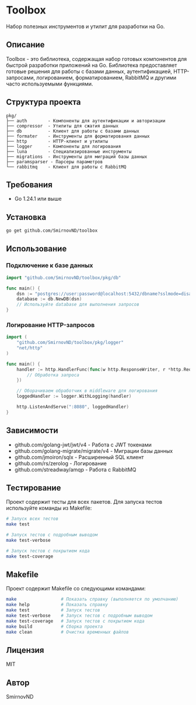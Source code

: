 # Toolbox

Набор полезных инструментов и утилит для разработки на Go.

## Описание

Toolbox - это библиотека, содержащая набор готовых компонентов для быстрой разработки приложений на Go. Библиотека предоставляет готовые решения для работы с базами данных, аутентификацией, HTTP-запросами, логированием, форматированием, RabbitMQ и другими часто используемыми функциями.

## Структура проекта

```
pkg/
├── auth        - Компоненты для аутентификации и авторизации
├── compressor  - Утилиты для сжатия данных
├── db          - Клиент для работы с базами данных
├── formater    - Инструменты для форматирования данных
├── http        - HTTP-клиент и утилиты
├── logger      - Компоненты для логирования
├── luna        - Специализированные инструменты
├── migrations  - Инструменты для миграций базы данных
├── paramsparser - Парсеры параметров
└── rabbitmq    - Клиент для работы с RabbitMQ
```

## Требования

- Go 1.24.1 или выше

## Установка

```bash
go get github.com/SmirnovND/toolbox
```

## Использование

### Подключение к базе данных

```go
import "github.com/SmirnovND/toolbox/pkg/db"

func main() {
    dsn := "postgres://user:password@localhost:5432/dbname?sslmode=disable"
    database := db.NewDB(dsn)
    // Используйте database для выполнения запросов
}
```

### Логирование HTTP-запросов

```go
import (
    "github.com/SmirnovND/toolbox/pkg/logger"
    "net/http"
)

func main() {
    handler := http.HandlerFunc(func(w http.ResponseWriter, r *http.Request) {
        // Обработка запроса
    })

    // Оборачиваем обработчик в middleware для логирования
    loggedHandler := logger.WithLogging(handler)

    http.ListenAndServe(":8080", loggedHandler)
}
```

## Зависимости

- github.com/golang-jwt/jwt/v4 - Работа с JWT токенами
- github.com/golang-migrate/migrate/v4 - Миграции базы данных
- github.com/jmoiron/sqlx - Расширенный SQL клиент
- github.com/rs/zerolog - Логирование
- github.com/streadway/amqp - Работа с RabbitMQ

## Тестирование

Проект содержит тесты для всех пакетов. Для запуска тестов используйте команды из Makefile:

```bash
# Запуск всех тестов
make test

# Запуск тестов с подробным выводом
make test-verbose

# Запуск тестов с покрытием кода
make test-coverage
```

## Makefile

Проект содержит Makefile со следующими командами:

```bash
make                 # Показать справку (выполняется по умолчанию)
make help            # Показать справку
make test            # Запуск тестов
make test-verbose    # Запуск тестов с подробным выводом
make test-coverage   # Запуск тестов с покрытием кода
make build           # Сборка проекта
make clean           # Очистка временных файлов
```

## Лицензия

MIT

## Автор

SmirnovND
